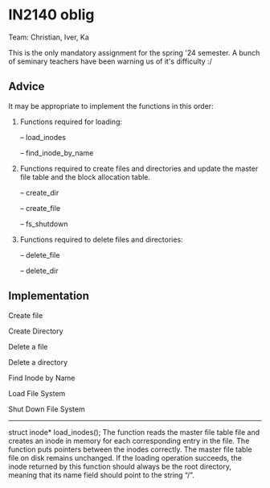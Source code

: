 # IN2140 oblig

Team: Christian, Iver, Ka

This is the only mandatory assignment for the spring '24 semester. A bunch of seminary teachers have been warning us of it's difficulty :/

## Advice

It may be appropriate to implement the functions in this order:

1. Functions required for loading:

    – load_inodes

    – find_inode_by_name

2. Functions required to create files and directories and update the master file
   table and the block allocation table.

    – create_dir

    – create_file

    – fs_shutdown

3. Functions required to delete files and directories:

    – delete_file

    – delete_dir

## Implementation

Create file

Create Directory

Delete a file

Delete a directory

Find Inode by Name

Load File System

Shut Down File System

---

struct inode\* load_inodes();
The function reads the master file table file and creates an inode in memory for each
corresponding entry in the file. The function puts pointers between the inodes correctly.
The master file table file on disk remains unchanged.
If the loading operation succeeds, the inode returned by this function should always be
the root directory, meaning that its name field should point to the string “/”.
